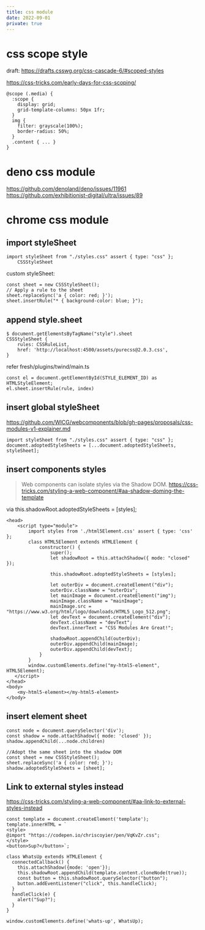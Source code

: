 ```yaml
---
title: css module
date: 2022-09-01
private: true
---
```

# css scope style
draft: https://drafts.csswg.org/css-cascade-6/#scoped-styles

https://css-tricks.com/early-days-for-css-scoping/

    @scope (.media) {
      :scope {
        display: grid;
        grid-template-columns: 50px 1fr;
      }
      img {
        filter: grayscale(100%);
        border-radius: 50%;
      }
      .content { ... }
    }

# deno css module
https://github.com/denoland/deno/issues/11961
https://github.com/exhibitionist-digital/ultra/issues/89

# chrome css module
## import styleSheet

    import styleSheet from "./styles.css" assert { type: "css" };
        CSSStyleSheet

custom styleSheet:

    const sheet = new CSSStyleSheet();
    // Apply a rule to the sheet
    sheet.replaceSync('a { color: red; }');
    sheet.insertRule("* { background-color: blue; }");


## append style.sheet

    $ document.getElementsByTagName("style").sheet
    CSSStyleSheet {
        rules: CSSRuleList,
        href: 'http://localhost:4500/assets/purecss@2.0.3.css',
    }

refer fresh/plugins/twind/main.ts

    const el = document.getElementById(STYLE_ELEMENT_ID) as HTMLStyleElement;
    el.sheet.insertRule(rule, index)

## insert global styleSheet
https://github.com/WICG/webcomponents/blob/gh-pages/proposals/css-modules-v1-explainer.md

    import styleSheet from "./styles.css" assert { type: "css" };
    document.adoptedStyleSheets = [...document.adoptedStyleSheets, styleSheet];

## insert components styles
> Web components can isolate styles  via the Shadow DOM.
https://css-tricks.com/styling-a-web-component/#aa-shadow-doming-the-template

via this.shadowRoot.adoptedStyleSheets = [styles];

    <head>
        <script type="module">
            import styles from './html5Element.css' assert { type: 'css' };
            class HTML5Element extends HTMLElement {
                constructor() {
                    super();
                    let shadowRoot = this.attachShadow({ mode: "closed" });

                    this.shadowRoot.adoptedStyleSheets = [styles];

                    let outerDiv = document.createElement("div");
                    outerDiv.className = "outerDiv";
                    let mainImage = document.createElement("img");
                    mainImage.className = "mainImage";
                    mainImage.src = "https://www.w3.org/html/logo/downloads/HTML5_Logo_512.png";
                    let devText = document.createElement("div");
                    devText.className = "devText";
                    devText.innerText = "CSS Modules Are Great!";

                    shadowRoot.appendChild(outerDiv);
                    outerDiv.appendChild(mainImage);
                    outerDiv.appendChild(devText);
                }
            }
            window.customElements.define("my-html5-element", HTML5Element);
       </script>
    </head>
    <body>
        <my-html5-element></my-html5-element>
    </body>

## insert element sheet

    const node = document.querySelector('div');
    const shadow = node.attachShadow({ mode: 'closed' });
    shadow.appendChild(...node.children)

    //Adopt the same sheet into the shadow DOM
    const sheet = new CSSStyleSheet();
    sheet.replaceSync('a { color: red; }');
    shadow.adoptedStyleSheets = [sheet];


## Link to external styles instead
https://css-tricks.com/styling-a-web-component/#aa-link-to-external-styles-instead

    const template = document.createElement('template');
    template.innerHTML = `
    <style>
    @import "https://codepen.io/chriscoyier/pen/VqKvZr.css";
    </style>
    <button>Sup?</button>`;

    class WhatsUp extends HTMLElement {
      connectedCallback() {
        this.attachShadow({mode: 'open'});
        this.shadowRoot.appendChild(template.content.cloneNode(true));
        const button = this.shadowRoot.querySelector("button");
        button.addEventListener("click", this.handleClick);
      }
      handleClick(e) {
        alert("Sup?");
      }
    }

    window.customElements.define('whats-up', WhatsUp);


